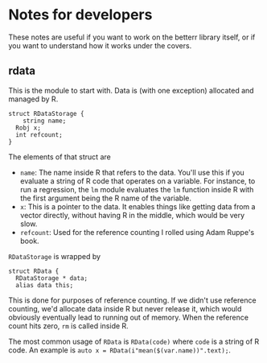 # Notes for developers

These notes are useful if you want to work on the betterr library itself,
or if you want to understand how it works under the covers.

## rdata

This is the module to start with. Data is (with one exception) allocated
and managed by R.

```
struct RDataStorage {
	string name;
  Robj x;
  int refcount;
}
```

The elements of that struct are

- `name`: The name inside R that refers to the data. You'll use this if
you evaluate a string of R code that operates on a variable. For instance,
to run a regression, the `lm` module evaluates the `lm` function inside R
with the first argument being the R name of the variable.
- `x`: This is a pointer to the data. It enables things like getting data
from a vector directly, without having R in the middle, which would be
very slow.
- `refcount`: Used for the reference counting I rolled using Adam Ruppe's
book.

`RDataStorage` is wrapped by

```
struct RData {
  RDataStorage * data;
  alias data this;
```

This is done for purposes of reference counting. If we didn't use reference
counting, we'd allocate data inside R but never release it, which would
obviously eventually lead to running out of memory. When the reference
count hits zero, `rm` is called inside R.

The most common usage of `RData` is `RData(code)` where `code` is a
string of R code. An example is `auto x = RData(i"mean($(var.name))".text);`.


